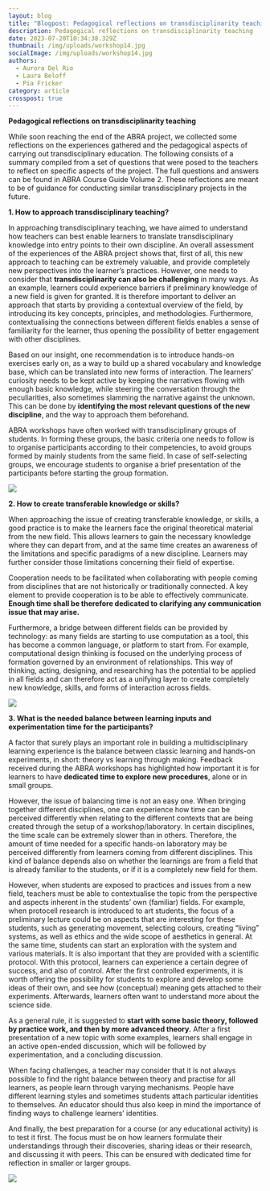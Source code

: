 ```yaml
---
layout: blog
title: "Blogpost: Pedagogical reflections on transdisciplinarity teaching"
description: Pedagogical reflections on transdisciplinarity teaching
date: 2023-07-20T10:34:38.329Z
thumbnail: /img/uploads/workshop14.jpg
socialImage: /img/uploads/workshop14.jpg
authors:
  - Aurora Del Rio
  - Laura Beloff
  - Pia Fricker
category: article
crosspost: true
---
```

**Pedagogical reflections on transdisciplinarity teaching**

While soon reaching the end of the ABRA project, we collected some reflections on the experiences gathered and the pedagogical aspects of carrying out transdisciplinary education. The following consists of a summary compiled from a set of questions that were posed to the teachers to reflect on specific aspects of the project. The full questions and answers can be found in ABRA Course Guide Volume 2. These reflections are meant to be of guidance for conducting similar transdisciplinary projects in the future. 

**1. How to approach transdisciplinary teaching?** 

In approaching transdisciplinary teaching, we have aimed to understand how teachers can best enable learners to translate transdisciplinary knowledge into entry points to their own discipline. An overall assessment of the experiences of the ABRA project shows that, first of all, this new approach to teaching can be extremely valuable, and provide completely new perspectives into the learner’s practices. However, one needs to consider that **transdisciplinarity can also be challenging** in many ways. As an example, learners could experience barriers if preliminary knowledge of a new field is given for granted. It is therefore important to deliver an approach that starts by providing a contextual overview of the field, by introducing its key concepts, principles, and methodologies. Furthermore, contextualising the connections between different fields enables a sense of familiarity for the learner, thus opening the possibility of better engagement with other disciplines.

Based on our insight, one recommendation is to introduce hands-on exercises early on, as a way to build up a shared vocabulary and knowledge base, which can be translated into new forms of interaction. The learners’ curiosity needs to be kept active by keeping the narratives flowing with enough basic knowledge, while steering the conversation through the peculiarities, also sometimes slamming the narrative against the unknown. This can be done by **identifying the most relevant questions of the new discipline**, and the way to approach them beforehand.

ABRA workshops have often worked with transdisciplinary groups of students. In forming these groups, the basic criteria one needs to follow is to organise participants according to their competencies, to avoid groups formed by mainly students from the same field. In case of self-selecting groups, we encourage students to organise a brief presentation of the participants before starting the group formation. 

![](/img/uploads/workshop9.jpg)

**2. How to create transferable knowledge or skills?**

When approaching the issue of creating transferable knowledge, or skills, a good practice is to make the learners face the original theoretical material from the new field. This allows learners to gain the necessary knowledge where they can depart from, and at the same time creates an awareness of the limitations and specific paradigms of a new discipline. Learners may further consider those limitations concerning their field of expertise.

Cooperation needs to be facilitated when collaborating with people coming from disciplines that are not historically or traditionally connected. A key element to provide cooperation is to be able to effectively communicate. **Enough time shall be therefore dedicated to clarifying any communication issue that may arise.**

Furthermore, a bridge between different fields can be provided by technology: as many fields are starting to use computation as a tool, this has become a common language, or platform to start from. For example, computational design thinking is focused on the underlying process of formation governed by an environment of relationships. This way of thinking, acting, designing, and researching has the potential to be applied in all fields and can therefore act as a unifying layer to create completely new knowledge, skills, and forms of interaction across fields.

![](/img/uploads/fablab-6.jpg)

**3. What is the needed balance between learning inputs and experimentation time for the participants?** 

A factor that surely plays an important role in building a multidisciplinary learning experience is the balance between classic learning and hands-on experiments, in short: theory vs learning through making. Feedback received during the ABRA workshops has highlighted how important it is for learners to have **dedicated time to explore new procedures**, alone or in small groups.

However, the issue of balancing time is not an easy one. When bringing together different disciplines, one can experience how time can be perceived differently when relating to the different contexts that are being created through the setup of a workshop/laboratory. In certain disciplines, the time scale can be extremely slower than in others. Therefore, the amount of time needed for a specific hands-on laboratory may be perceived differently from learners coming from different disciplines. This kind of balance depends also on whether the learnings are from a field that is already familiar to the students, or if it is a completely new field for them. 

However, when students are exposed to practices and issues from a new field, teachers must be able to contextualise the topic from the perspective and aspects inherent in the students’ own (familiar) fields. For example, when protocell research is introduced to art students, the focus of a preliminary lecture could be on aspects that are interesting for these students, such as generating movement, selecting colours, creating “living” systems, as well as ethics and the wide scope of aesthetics in general. At the same time, students can start an exploration with the system and various materials. It is also important that they are provided with a scientific protocol. With this protocol, learners can experience a certain degree of success, and also of control. After the first controlled experiments, it is worth offering the possibility for students to explore and develop some ideas of their own, and see how (conceptual) meaning gets attached to their experiments. Afterwards, learners often want to understand more about the science side.

As a general rule, it is suggested to **start with some basic theory, followed by practice work, and then by more advanced theory.** After a first presentation of a new topic with some examples, learners shall engage in an active open-ended discussion, which will be followed by experimentation, and a concluding discussion. 

When facing challenges, a teacher may consider that it is not always possible to find the right balance between theory and practise for all learners, as people learn through varying mechanisms. People have different learning styles and sometimes students attach particular identities to themselves. An educator should thus also keep in mind the importance of finding ways to challenge learners’ identities.

And finally, the best preparation for a course (or any educational activity) is to test it first. The focus must be on how learners formulate their understandings through their discoveries, sharing ideas or their research, and discussing it with peers. This can be ensured with dedicated time for reflection in smaller or larger groups.

![](/img/uploads/workshop14.jpg)